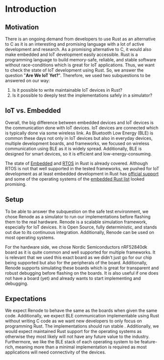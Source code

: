 # Introduction
## Motivation
There is an ongoing demand from developers to use Rust as an alternative to C as it is an interesting and promising language with a lot of active development and research. As a promising alternative to C, it would also make embedded and IoT development easily accessible. Rust is a programming language to build memory-safe, reliable, and stable software without race-conditions which is great for IoT applications. Thus, we want to check the state of IoT development using Rust. So, we answer the question "**Are We IoT Yet?**". Therefore, we used two subquestions to be answered on our way:
1. Is it possible to write maintainable IoT devices in Rust?
2. Is it possible to deeply test the implementations safely in a simulator?

## IoT vs. Embedded
Overall, the big difference between embedded devices and IoT devices is the communication done with IoT devices. IoT devices are connected which is typically done via some wireless link. As Bluetooth Low Energy (BLE) is common these days not only in IoT devices but also in everyday devices, multiple development boards, and frameworks, we focused on wireless communication using BLE as it is widely spread. Additionally, BLE is designed for smart devices, so it is efficient and low-energy-consuming.  

The state of [Embedded](https://www.rust-lang.org/what/embedded) and [RTOS](https://arewertosyet.com) in Rust is already covered. Although RTOS is not that well supported in the tested frameworks, we pushed for IoT development as at least embedded development in Rust has [official support](https://github.com/rust-embedded/wg) and some of the operating systems of the [embedded Rust list](https://github.com/rust-embedded/awesome-embedded-rust) looked promising. 

<!-- Removed ## Why Rust, as it is already answered in the first ## Motivation block -->

## Setup
To be able to answer the subquestion on the safe test environment, we chose Renode as a simulator to run our implementations before flashing them to the real hardware. Renode is a scalable simulation framework, especially for IoT devices. It is Open Source, fully deterministic, and stands out due to its continuous integration. Additionally, Renode can be used on most operating systems.

For the hardware side, we chose Nordic Semiconductors nRF52840dk board as it is quite common and well supported for multiple frameworks. It is relevant that we used this exact board as we didn't just go for our chip being supported but also for the peripherals of the board. Additionally, Renode supports simulating these boards which is great for transparent and robust debugging before flashing on the boards. It is also useful if one does not have a board (yet) and already wants to start implementing and debugging.

## Expectations
We expect Renode to behave the same as the boards when given the same code. Additionally, we expect BLE communication implementable using Rust without writing C code as we want new developers to only focus on programming Rust. The implementations should run stable <!-- TODO: Sepcify stable! -->. Additionally, we would expect maintained Rust support for the operating systems as otherwise they most likely will not have any future value to the industry. Furthermore, we like the BLE stack of each operating system to be feature-rich, meaning more than a minimal implementation is required as most applications will need connectivity of the devices.